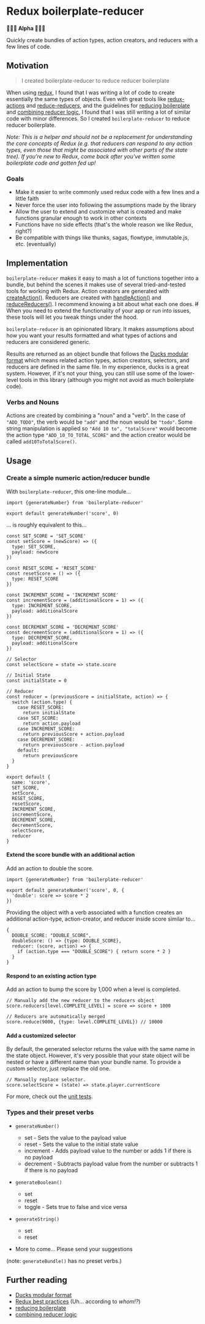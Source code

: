 # Redux boilerplate-reducer
**🚧🚧🚧 Alpha 🚧🚧🚧**

Quickly create bundles of action types, action creators, and reducers with a few lines of code.

## Motivation

> I created boilerplate-reducer to reduce reducer boilerplate

When using [redux](http://redux.js.org/), I found that I was writing a lot of code to create essentially the same types of objects. Even with great tools like [redux-actions](https://github.com/acdlite/redux-actions) and [reduce-reducers](https://github.com/acdlite/reduce-reducers), and the guidelines for [reducing boilerplate](http://redux.js.org/docs/recipes/ReducingBoilerplate.html) and [combining reducer logic](http://redux.js.org/docs/recipes/reducers/ReusingReducerLogic.html), I found that I was still writing a lot of similar code with minor differences. So I created `boilerplate-reducer` to reduce reducer boilerplate.

_Note: This is a helper and should not be a replacement for understanding the core concepts of Redux (e.g. that reducers can respond to any action types, even those that might be associated with other parts of the state tree). If you're new to Redux, come back after you've written some boilerplate code and gotten fed up!_

### Goals
- Make it easier to write commonly used redux code with a few lines and a little faith
- Never force the user into following the assumptions made by the library
- Allow the user to extend and customize what is created and make functions granular enough to work in other contexts
- Functions have no side effects (that's the whole reason we like Redux, right?)
- Be compatible with things like thunks, sagas, flowtype, immutable.js, etc. (eventually)

## Implementation

`boilerplate-reducer` makes it easy to mash a lot of functions together into a bundle, but behind the scenes it makes use of several tried-and-tested tools for working with Redux. Action creators are generated with [createAction()](https://github.com/acdlite/redux-actions). Reducers are created with [handleAction()](https://github.com/acdlite/redux-actions#handleactiontype-reducer--reducermap--identity-defaultstate) and [reduceReducers()](https://github.com/acdlite/reduce-reducers). I recommend knowing a bit about what each one does. <strike>If</strike> When you need to extend the functionality of your app or run into issues, these tools will let you tweak things under the hood.

`boilerplate-reducer` is an opinionated library. It makes assumptions about how you want your results formatted and what types of actions and reducers are considered generic.

Results are returned as an object bundle that follows the [Ducks modular format](https://github.com/erikras/ducks-modular-redux) which means related action types, action creators, selectors, and reducers are defined in the same file. In my experience, ducks is a great system. However, if it's not your thing, you can still use some of the lower-level tools in this library (although you might not avoid as much boilerplate code).

### Verbs and Nouns

Actions are created by combining a "noun" and a "verb". In the case of `"ADD_TODO"`, the verb would be `"add"` and the noun would be `"todo"`. Some string manipulation is applied so `"Add 10 to", "totalScore"` would become the action type `"ADD_10_TO_TOTAL_SCORE"` and the action creator would be called `add10ToTotalScore()`.

## Usage

### Create a simple numeric action/reducer bundle

With `boilerplate-reducer`, this one-line module...

```
import {generateNumber} from 'boilerplate-reducer'

export default generateNumber('score', 0)
```

... is roughly equivalent to this...

```
const SET_SCORE = 'SET_SCORE'
const setScore = (newScore) => ({
  type: SET_SCORE,
  payload: newScore
})

const RESET_SCORE = 'RESET_SCORE'
const resetScore = () => ({
  type: RESET_SCORE
})

const INCREMENT_SCORE = 'INCREMENT_SCORE'
const incrementScore = (additionalScore = 1) => ({
  type: INCREMENT_SCORE,
  payload: additionalScore
})

const DECREMENT_SCORE = 'DECREMENT_SCORE'
const decrementScore = (additionalScore = 1) => ({
  type: DECREMENT_SCORE,
  payload: additionalScore
})

// Selector
const selectScore = state => state.score

// Initial State
const initialState = 0

// Reducer
const reducer = (previousScore = initialState, action) => {
  switch (action.type) {
    case RESET_SCORE:
      return initialState
    case SET_SCORE:
      return action.payload
    case INCREMENT_SCORE:
      return previousScore + action.payload
    case DECREMENT_SCORE:
      return previousScore - action.payload
    default:
      return previousScore
  }
}

export default {
  name: 'score',
  SET_SCORE,
  setScore,
  RESET_SCORE,
  resetScore,
  INCREMENT_SCORE,
  incrementScore,
  DECREMENT_SCORE,
  decrementScore,
  selectScore,
  reducer
}
```

#### Extend the score bundle with an additional action

Add an action to double the score.

```
import {generateNumber} from 'boilerplate-reducer'

export default generateNumber('score', 0, {
  'double': score => score * 2
})
```

Providing the object with a verb associated with a function creates an additional action-type, action-creator, and reducer inside score similar to...

```
{
  DOUBLE_SCORE: "DOUBLE_SCORE",
  doubleScore: () => {type: DOUBLE_SCORE},
  reducer: (score, action) => {
    if (action.type === "DOUBLE_SCORE") { return score * 2 }
  }
}
```

#### Respond to an existing action type

Add an action to bump the score by 1,000 when a level is completed.

```
// Manually add the new reducer to the reducers object
score.reducers[level.COMPLETE_LEVEL] = score => score + 1000

// Reducers are automatically merged
score.reduce(9000, {type: level.COMPLETE_LEVEL}) // 10000
```

#### Add a customized selector

By default, the generated selector returns the value with the same name in the state object. However, it's very possible that your state object will be nested or have a different name than your bundle name. To provide a custom selector, just replace the old one.

```
// Manually replace selector.
score.selectScore = (state) => state.player.currentScore
```

For more, check out the [unit tests](./test).

### Types and their preset verbs

- `generateNumber()`
  - set - Sets the value to the payload value
  - reset - Sets the value to the initial state value
  - increment - Adds payload value to the number or adds 1 if there is no payload
  - decrement - Subtracts payload value from the number or subtracts 1 if there is no payload

- `generateBoolean()`
  - set
  - reset
  - toggle - Sets true to false and vice versa

- `generateString()`
  - set
  - reset
- More to come... Please send your suggestions

(note: `generateBundle()` has no preset verbs.)

## Further reading

- [Ducks modular format](https://github.com/erikras/ducks-modular-redux)
- [Redux best practices](https://github.com/kylpo/react-playbook/blob/master/best-practices/redux.md) (Uh... according to _whom!?_)
- [reducing boilerplate](http://redux.js.org/docs/recipes/ReducingBoilerplate.html)
- [combining reducer logic](http://redux.js.org/docs/recipes/reducers/ReusingReducerLogic.html)
